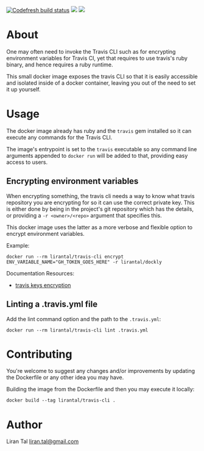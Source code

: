 [![Codefresh build status]( https://g.codefresh.io/api/badges/pipeline/lirantal/lirantal%2Fdocker-travis-cli%2Fdocker-travis-cli?branch=master&key=eyJhbGciOiJIUzI1NiJ9.NTgxMjdkMTU3MzhhYTMwMTAwMjg2YWY4.4TkcAYZuKIcjt2ELMIndMUYK3L0pzZWErAzRnRGlDnE&type=cf-1)]( https://g.codefresh.io/pipelines/docker-travis-cli/builds?repoOwner=lirantal&repoName=docker-travis-cli&serviceName=lirantal%2Fdocker-travis-cli&filter=trigger:build~Build;branch:master;pipeline:5bf043d341859180ee3f5e4d~docker-travis-cli)
[![](https://images.microbadger.com/badges/version/lirantal/travis-cli.svg)](https://microbadger.com/images/lirantal/travis-cli "Get your own version badge on microbadger.com")
[![](https://images.microbadger.com/badges/image/lirantal/travis-cli.svg)](https://microbadger.com/images/lirantal/travis-cli "Get your own image badge on microbadger.com")




# About

One may often need to invoke the Travis CLI such as for encrypting environment variables for Travis CI, yet that requires to use
travis's ruby binary, and hence requires a ruby runtime.

This small docker image exposes the travis CLI so that it is easily accessible and isolated
inside of a docker container, leaving you out of the need to set it up yourself.


# Usage

The docker image already has ruby and the `travis` gem installed so it can execute any
commands for the Travis CLI.

The image's entrypoint is set to the `travis` executable so any command line arguments
appended to `docker run` will be added to that, providing easy access to users.

## Encrypting environment variables

When encrypting something, the travis cli needs a way to know what travis repository
you are encrypting for so it can use the correct private key. This is either done by
being in the project's git repository which has the details, or providing a `-r <owner>/<repo>`
argument that specifies this.

This docker image uses the latter as a more verbose and flexible option to encrypt
environment variables.

Example:

```
docker run --rm lirantal/travis-cli encrypt ENV_VARIABLE_NAME="GH_TOKEN_GOES_HERE" -r lirantal/dockly
```

Documentation Resources:
* [travis keys encryption](https://docs.travis-ci.com/user/encryption-keys/)

## Linting a .travis.yml file

Add the lint command option and the path to the `.travis.yml`:

```
docker run --rm lirantal/travis-cli lint .travis.yml
```

# Contributing

You're welcome to suggest any changes and/or improvements by updating the Dockerfile or any other
idea you may have.

Building the image from the Dockerfile and then you may execute it locally:

```
docker build --tag lirantal/travis-cli .
```

# Author
Liran Tal <liran.tal@gmail.com>
